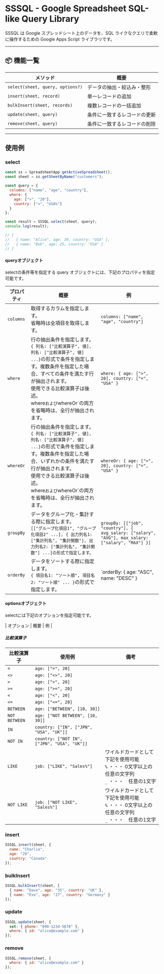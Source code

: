 # SSSQL - Google Spreadsheet SQL-like Query Library

SSSQL は Google スプレッドシート上のデータを、SQL ライクなクエリで柔軟に操作するための Google Apps Script ライブラリです。

---

## 📦 機能一覧

| メソッド | 概要 |
|---------|------|
| `select(sheet, query, options?)` | データの抽出・絞込み・整形 |
| `insert(sheet, record)` | 単一レコードの追加 |
| `bulkInsert(sheet, records)` | 複数レコードの一括追加 |
| `update(sheet, query)` | 条件に一致するレコードの更新 |
| `remove(sheet, query)` | 条件に一致するレコードの削除 |

---

## 使用例

### select
```javascript
const ss = SpreadsheetApp.getActiveSpreadsheet();
const sheet = ss.getSheetByName("customers");

const query = {
  columns: ["name", "age", "country"],
  where: {
    age: [">", "20"],
    country: ["=", "USA%"]
  }
};

const result = SSSQL.select(sheet, query);
console.log(result);

// [
//   { name: "Alice", age: 30, country: "USA" },
//   { name: "Bob", age: 25, country: "USA" }
// ]
```

#### queryオブジェクト
selectの条件等を指定する query オブジェクトには、下記のプロパティを指定可能です。

| プロパティ | 概要 | 例 |
|---------|------|------|
| `columns` | 取得するカラムを指定します。<br>省略時は全項目を取得します。 | `columns: ["name", "age", "country"]` |
| `where` | 行の抽出条件を指定します。<br>`{ 列名: ["比較演算子", 値], 列名: ["比較演算子", 値] ...}`の形式で条件を指定します。複数条件を指定した場合、すべての条件を満たす行が抽出されます。<br>使用できる比較演算子は後述。<br>where`および`whereOr`の両方を省略時は、全行が抽出されます。 | `where: { age: [">", 20], country: ["=", "USA" }` |
| `whereOr` | 行の抽出条件を指定します。<br>`{ 列名: ["比較演算子", 値], 列名: ["比較演算子", 値] ...}`の形式で条件を指定します。複数条件を指定した場合、いずれかの条件を満たす行が抽出されます。<br>使用できる比較演算子は後述。<br>where`および`whereOr`の両方を省略時は、全行が抽出されます。 | `whereOr: { age: [">", 20], country: ["=", "USA" }` |
| `groupBy` | データをグループ化・集計する際に指定します。<br>`[["グループ化項目1", "グループ化項目2" ...], { 出力列名1: ["集計列名", "集計関数"], 出力列名2: ["集計列名", "集計関数"] ...]の形式で指定します。` | `groupBy: [["job", "country"], { avg_salary: ["salary", "AVG"], max_salary: ["salary", "MAX"] }]` |
| `orderBy` | データをソートする際に指定します。<br>`{ 項目名1: "ソート順", 項目名2: "ソート順" ... }`の形式で指定します。 | `orderBy: { age: "ASC", name: "DESC" } |

#### optionsオブジェクト
selectには下記のオプションを指定可能です。

| オプション | 概要 | 例 |

##### 比較演算子
| 比較演算子 | 使用例 | 備考 |
| --------- | ------ | ---- |
| `=` | `age: ["=", 20]` |  |
| `<>` | `age: ["<>", 20]` |  |
| `>` | `age: [">", 20]` |  |
| `>=` | `age: [">=", 20]` |  |
| `<` | `age: ["<", 20]` |  |
| `<=` | `age: ["<=", 20]` |  |
| `BETWEEN` | `age: ["BETWEEN", [10, 30]]` |  |
| `NOT BETWEEN` | `age: ["NOT BETWEEN", [10, 30]]` |  |
| `IN` | `country: ["IN", ["JPN", "USA", "UK"]]` |  |
| `NOT IN` | `country: ["NOT IN", ["JPN", "USA", "UK"]]` |  |
| `LIKE` | `job: ["LIKE", "Sales%"]` | ワイルドカードとして下記を使用可能<br> `%` ・・・ 0文字以上の任意の文字列<br>`_` ・・・　任意の1文字 |
| `NOT LIKE` | `job: ["NOT LIKE", "Sales%"]` | ワイルドカードとして下記を使用可能<br> `%` ・・・ 0文字以上の任意の文字列<br>`_` ・・・　任意の1文字 |



### insert
```javascript
SSSQL.insert(sheet, {
  name: "Charlie",
  age: "28",
  country: "Canada"
});
```

### bulkInsert
```javascript
SSSQL.bulkInsert(sheet, [
  { name: "Dave", age: "35", country: "UK" },
  { name: "Eve", age: "27", country: "Germany" }
]);
```

### update
```javascript
SSSQL.update(sheet, {
  set: { phone: "090-1234-5678" },
  where: { id: "alice@example.com" }
});
```

### remove
```javascript
SSSQL.remove(sheet, {
  where: { id: "alice@example.com" }
});
```

